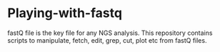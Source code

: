 # Playing-with-fastq
fastQ file is the key file for any NGS analysis. This repository contains scripts to manipulate, fetch, edit, grep, cut, plot etc from fastQ files. 
